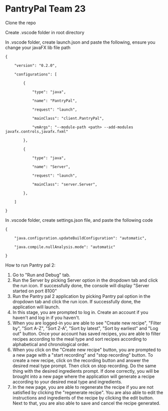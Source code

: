 ﻿# PantryPal Team 23


Clone the repo

Create .vscode folder in root directory

In .vscode folder, create launch.json and paste the following, ensure you change your javaFX lib file path

	{

		"version": "0.2.0",
		
		"configurations": [

			{

				"type": "java",

				"name": "PantryPal",

				"request": "launch",

				"mainClass": "client.PantryPal",

				"vmArgs": "--module-path <path> --add-modules javafx.controls,javafx.fxml"

			},

			{

				"type": "java",

				"name": "Server",

				"request": "launch",

				"mainClass": "server.Server",

			},

		]

	}

	  

In .vscode folder, create settings.json file, and paste the following code

	{

		"java.configuration.updateBuildConfiguration": "automatic",

		"java.compile.nullAnalysis.mode": "automatic"

	}

How to run Pantry pal 2:

1. Go to "Run and Debug" tab.
2. Run the Server by picking Server option in the dropdown tab and click the run icon. If successfully done, the console will display "Server started on port 8100"
3. Run the Pantry pal 2 application by picking Pantry pal option in the dropdown tab and click the run icon. If successfully done, the application will launch.
4. In this stage, you are prompted to log in. Create an account if you haven't and log in if you haven't.
5. When you are logged-in you are able to see "Create new recipe", "Filter by", "Sort A-Z", "Sort Z-A", "Sort by latest", "Sort by earliest" and "Log out" button. Once your account has saved
   recipes, you are able to filter recipes according to the meal type and sort recipes according to alphabetical and chronological order.
6. When you click on the "Create new recipe" button, you are prompted to a new page with a "start recording" and "stop recording" button. 
   To create a new recipe, click on the recording button and answer the desired meal type prompt. Then click on stop recording. Do the same thing with the desired ingredients prompt.
   If done correctly, you will be brought into a new page where the application will generate a recipe according to your desired meal type and ingredients.
7. In the new page, you are able to regenerate the recipe if you are not satisfied by clicking the "regenerate recipe". You are also able to edit the instructions and ingredients of the recipe
   by clicking the edit button. Next to that, you are also able to save and cancel the recipe generated.
